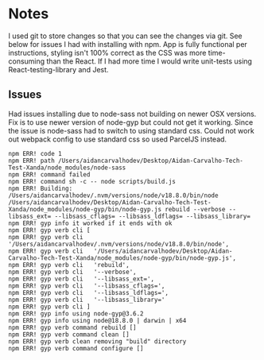 # Notes 

I used git to store changes so that you can see the changes via git.
See below for issues I had with installing with npm.
App is fully functional per instructions, styling isn't 100% correct as the CSS was more time-consuming than the React.
If I had more time I would write unit-tests using React-testing-library and Jest.

## Issues

Had issues installing due to node-sass not building on newer OSX versions. Fix is to use newer version of node-gyp
but could not get it working. Since the issue is node-sass had to switch to using standard css. Could not work out webpack config to use standard css so used ParcelJS instead.
```
npm ERR! code 1
npm ERR! path /Users/aidancarvalhodev/Desktop/Aidan-Carvalho-Tech-Test-Xanda/node_modules/node-sass
npm ERR! command failed
npm ERR! command sh -c -- node scripts/build.js
npm ERR! Building: /Users/aidancarvalhodev/.nvm/versions/node/v18.8.0/bin/node /Users/aidancarvalhodev/Desktop/Aidan-Carvalho-Tech-Test-Xanda/node_modules/node-gyp/bin/node-gyp.js rebuild --verbose --libsass_ext= --libsass_cflags= --libsass_ldflags= --libsass_library=
npm ERR! gyp info it worked if it ends with ok
npm ERR! gyp verb cli [
npm ERR! gyp verb cli   '/Users/aidancarvalhodev/.nvm/versions/node/v18.8.0/bin/node',
npm ERR! gyp verb cli   '/Users/aidancarvalhodev/Desktop/Aidan-Carvalho-Tech-Test-Xanda/node_modules/node-gyp/bin/node-gyp.js',
npm ERR! gyp verb cli   'rebuild',
npm ERR! gyp verb cli   '--verbose',
npm ERR! gyp verb cli   '--libsass_ext=',
npm ERR! gyp verb cli   '--libsass_cflags=',
npm ERR! gyp verb cli   '--libsass_ldflags=',
npm ERR! gyp verb cli   '--libsass_library='
npm ERR! gyp verb cli ]
npm ERR! gyp info using node-gyp@3.6.2
npm ERR! gyp info using node@18.8.0 | darwin | x64
npm ERR! gyp verb command rebuild []
npm ERR! gyp verb command clean []
npm ERR! gyp verb clean removing "build" directory
npm ERR! gyp verb command configure []

```

